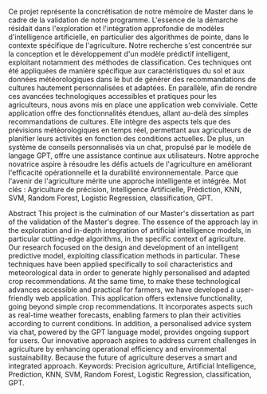 Ce projet représente la concrétisation de notre mémoire de Master dans le 
cadre de la validation de notre programme. L'essence de la démarche 
résidait dans l'exploration et l'intégration approfondie de modèles 
d'intelligence artificielle, en particulier des algorithmes de pointe, 
dans le contexte spécifique de l'agriculture. Notre recherche s'est 
concentrée sur la conception et le développement d'un modèle prédictif 
intelligent, exploitant notamment des méthodes de classification. Ces 
techniques ont été appliquées de manière spécifique aux caractéristiques 
du sol et aux données météorologiques dans le but de générer des 
recommandations de cultures hautement personnalisées et adaptées.
En parallèle, afin de rendre ces avancées technologiques accessibles et 
pratiques pour les agriculteurs, nous avons mis en place une application 
web conviviale. Cette application offre des fonctionnalités étendues, 
allant au-delà des simples recommandations de cultures. Elle intègre des 
aspects tels que des prévisions météorologiques en temps réel, permettant 
aux agriculteurs de planifier leurs activités en fonction des conditions 
actuelles. De plus, un système de conseils personnalisés via un chat, 
propulsé par le modèle de langage GPT, offre une assistance continue aux 
utilisateurs.
Notre approche novatrice aspire à résoudre les défis actuels de 
l'agriculture en améliorant l'efficacité opérationnelle et la durabilité 
environnementale. Parce que l'avenir de l'agriculture mérite une approche 
intelligente et intégrée.
Mot clés : Agriculture de précision, Intelligence Artificielle, 
Prédiction, KNN, SVM, Random Forest, Logistic Regression, classification, 
GPT.



Abstract
This project is the culmination of our Master's dissertation as part of 
the validation of the Master's degree. The essence of the approach lay in 
the exploration and in-depth integration of artificial intelligence 
models, in particular cutting-edge algorithms, in the specific context of 
agriculture. Our research focused on the design and development of an 
intelligent predictive model, exploiting classification methods in 
particular. These techniques have been applied specifically to soil 
characteristics and meteorological data in order to generate highly 
personalised and adapted crop recommendations.
At the same time, to make these technological advances accessible and 
practical for farmers, we have developed a user-friendly web application. 
This application offers extensive functionality, going beyond simple crop 
recommendations. It incorporates aspects such as real-time weather 
forecasts, enabling farmers to plan their activities according to current 
conditions. In addition, a personalised advice system via chat, powered by 
the GPT language model, provides ongoing support for users.
Our innovative approach aspires to address current challenges in 
agriculture by enhancing operational efficiency and environmental 
sustainability. Because the future of agriculture deserves a smart and 
integrated approach.
Keywords: Precision agriculture, Artificial Intelligence, Prediction, KNN, 
SVM, Random Forest, Logistic Regression, classification, GPT.
